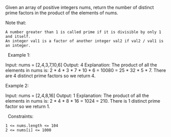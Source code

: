 Given an array of positive integers nums, return the number of distinct prime factors in the product of the elements of nums.

Note that:


	A number greater than 1 is called prime if it is divisible by only 1 and itself.
	An integer val1 is a factor of another integer val2 if val2 / val1 is an integer.


 
Example 1:

Input: nums = [2,4,3,7,10,6]
Output: 4
Explanation:
The product of all the elements in nums is: 2 * 4 * 3 * 7 * 10 * 6 = 10080 = 25 * 32 * 5 * 7.
There are 4 distinct prime factors so we return 4.


Example 2:

Input: nums = [2,4,8,16]
Output: 1
Explanation:
The product of all the elements in nums is: 2 * 4 * 8 * 16 = 1024 = 210.
There is 1 distinct prime factor so we return 1.


 
Constraints:


	1 <= nums.length <= 104
	2 <= nums[i] <= 1000

